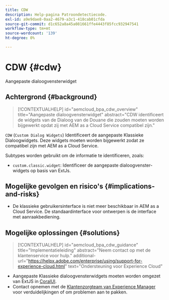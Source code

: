 ```yaml
---
title: CDW
description: Help-pagina Patroondetectiecode.
exl-id: a9e9dae8-0aa2-4679-a3c1-418cab01cfda
source-git-commit: d1c652a8a45a081661ffe4443f85fcc932947541
workflow-type: tm+mt
source-wordcount: '139'
ht-degree: 0%

---
```


# CDW {#cdw}

Aangepaste dialoogvensterwidget

## Achtergrond {#background}

>[!CONTEXTUALHELP]
>id="aemcloud_bpa_cdw_overview"
>title="Aangepaste dialoogvensterwidget"
>abstract="CDW identificeert de widgets van de Dialoog van de Douane die zouden moeten worden bijgewerkt opdat zij met AEM as a Cloud Service compatibel zijn."

`CDW`  (`Custom Dialog Widgets`) Identificeert de aangepaste Klassieke Dialoogwidgets. Deze widgets moeten worden bijgewerkt zodat ze compatibel zijn met AEM as a Cloud Service.

Subtypes worden gebruikt om de informatie te identificeren, zoals:

* `custom.classic.widget`: Identificeer de aangepaste dialoogvenster-widgets op basis van ExtJs.

## Mogelijke gevolgen en risico&#39;s {#implications-and-risks}

* De klassieke gebruikersinterface is niet meer beschikbaar in AEM as a Cloud Service. De standaardinterface voor ontwerpen is de interface met aanraakbediening.

## Mogelijke oplossingen {#solutions}

>[!CONTEXTUALHELP]
>id="aemcloud_bpa_cdw_guidance"
>title="Implementatieleiding"
>abstract="Neem contact op met de klantenservice voor hulp."
>additional-url="https://helpx.adobe.com/enterprise/using/support-for-experience-cloud.html" text="Ondersteuning voor Experience Cloud"

* Aangepaste Klassieke dialoogvensterwidgets moeten worden omgezet van ExtJS in [CoralUI](https://developer.adobe.com/experience-manager/reference-materials/6-5/coral-ui/coralui3/getting-started.html).
* Contact opnemen met de [Klantenzorgteam van Experience Manager](https://helpx.adobe.com/enterprise/using/support-for-experience-cloud.html) voor verduidelijkingen of om problemen aan te pakken.
